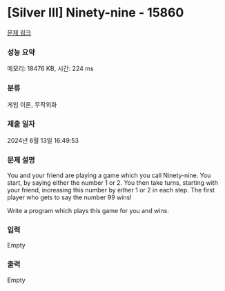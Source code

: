 # [Silver III] Ninety-nine - 15860 

[문제 링크](https://www.acmicpc.net/problem/15860) 

### 성능 요약

메모리: 18476 KB, 시간: 224 ms

### 분류

게임 이론, 무작위화

### 제출 일자

2024년 6월 13일 16:49:53

### 문제 설명

<p>You and your friend are playing a game which you call Ninety-nine. You start, by saying either the number 1 or 2. You then take turns, starting with your friend, increasing this number by either 1 or 2 in each step. The first player who gets to say the number 99 wins!</p>

<p>Write a program which plays this game for you and wins.</p>

### 입력 

 Empty

### 출력 

 Empty

